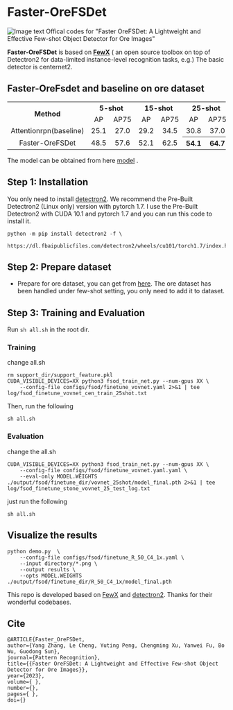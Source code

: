 # Faster-OreFSDet

![Image text](https://github.com/MVME-HBUT/Faster-OreFSDet/blob/main/over_framework.png)
Offical codes for "Faster OreFSDet: A Lightweight and Effective Few-shot Object Detector for Ore Images"

**Faster-OreFSDet** is based on [**FewX**](https://github.com/fanq15/FewX) ( an open source toolbox on top of Detectron2 for data-limited instance-level recognition tasks, e.g.) The basic detector is centernet2.

## Faster-OreFsdet and baseline on ore dataset
<table >
    <tr align="center">
        <th rowspan="2">Method</th>
        <th colspan="2">5-shot</th>
        <th colspan="2">15-shot</th>
        <th colspan="2">25-shot</th>    
         <th rowspan="2">Size</th>
	 <th rowspan="2">FPS</th>
    </tr>
    <tr align="center">
        <td>AP</td>
        <td>AP75</td>
        <td>AP</td>
        <td>AP75</td>
        <td>AP</td>
        <td>AP75</td>
    </tr>
    <tr align="center">
        <td>Attentionrpn(baseline)</td>
        <td>25.1</td>
        <td>27.0</td>
        <td>29.2</td>
        <td>34.5</td>
        <td>30.8</td>
        <td>37.0</td>   
	    <td>211</td>  
	    <td>28</td>  
    </tr>
    <tr align="center">
        <td>Faster-OreFSDet</td>
        <td>48.5</td>
        <td>57.6</td>
        <td>52.1</td>
        <td>62.5</td>
        <th>54.1</th>
        <th>64.7</th>    
	    <th>19</th>  
	    <th>50</th>  
    </tr>	
</table>


The model can be obtained from here <a href="https://drive.google.com/file/d/1iv5aXgT7ExHfuZi6lIzdMb-pCB-IduSK/view?usp=share_link"> model</a>&nbsp;\.



## Step 1: Installation
You only need to install [detectron2](https://github.com/facebookresearch/detectron2/blob/master/INSTALL.md). We recommend the Pre-Built Detectron2 (Linux only) version with pytorch 1.7. I use the Pre-Built Detectron2 with CUDA 10.1 and pytorch 1.7 and you can run this code to install it.

```
python -m pip install detectron2 -f \
  https://dl.fbaipublicfiles.com/detectron2/wheels/cu101/torch1.7/index.html
```

## Step 2: Prepare dataset
- Prepare for ore dataset, you can get from [here](https://drive.google.com/file/d/1eYkPHgDWULHind802P4tvy9l7lIQrpqk/view?usp=share_link). The ore dataset has been handled under few-shot setting, you only need to add it to dataset.


## Step 3: Training and Evaluation

Run `sh all.sh` in the root dir. 

### Training
change all.sh
```
rm support_dir/support_feature.pkl
CUDA_VISIBLE_DEVICES=XX python3 fsod_train_net.py --num-gpus XX \
	--config-file configs/fsod/finetune_vovnet.yaml 2>&1 | tee log/fsod_finetune_vovnet_cen_train_25shot.txt
```
Then, run the following
```
sh all.sh
```
### Evaluation
change the all.sh
```
CUDA_VISIBLE_DEVICES=XX python3 fsod_train_net.py --num-gpus XX \
	--config-file configs/fsod/finetune_vovnet.yaml.yaml \
	--eval-only MODEL.WEIGHTS ./output/fsod/finetune_dir/vovnet_25shot/model_final.pth 2>&1 | tee log/fsod_finetune_stone_vovnet_25_test_log.txt
```
just run the following
```
sh all.sh
```
## Visualize the results
```
python demo.py  \
    --config-file configs/fsod/finetune_R_50_C4_1x.yaml \
    --input directory/*.png \
    --output results \
    --opts MODEL.WEIGHTS ./output/fsod/finetune_dir/R_50_C4_1x/model_final.pth
```

This repo is developed based on [FewX](https://github.com/fanq15/FewX) and [detectron2](https://github.com/facebookresearch/detectron2/blob/master/INSTALL.md). Thanks for their wonderful codebases.

## **Cite**

```
@ARTICLE{Faster_OreFSDet,  
author={Yang Zhang, Le Cheng, Yuting Peng, Chengming Xu, Yanwei Fu, Bo Wu, Guodong Sun},  
journal={Pattern Recognition},   
title={{Faster OreFSDet: A Lightweight and Effective Few-shot Object Detector for Ore Images}},   
year={2023},  
volume={ },  
number={},  
pages={ },  
doi={}
```


